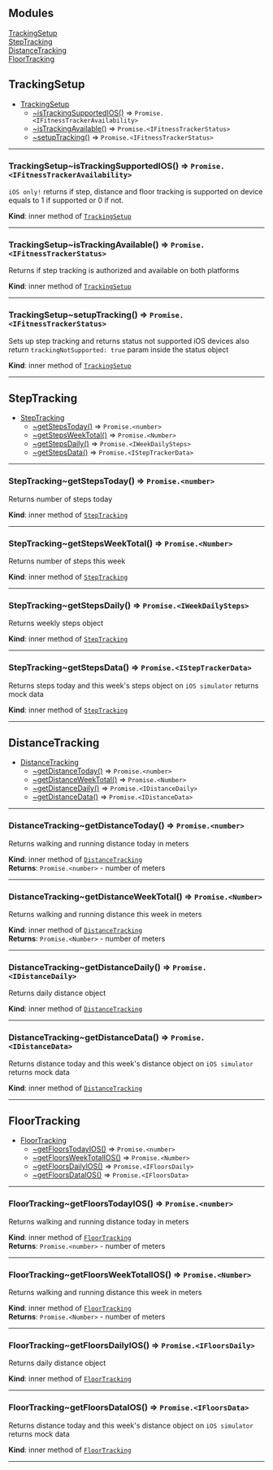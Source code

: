 ## Modules

<dl>
<dt><a href="#module_TrackingSetup">TrackingSetup</a></dt>
<dd></dd>
<dt><a href="#module_StepTracking">StepTracking</a></dt>
<dd></dd>
<dt><a href="#module_DistanceTracking">DistanceTracking</a></dt>
<dd></dd>
<dt><a href="#module_FloorTracking">FloorTracking</a></dt>
<dd></dd>
</dl>

<a name="module_TrackingSetup"></a>

## TrackingSetup

* [TrackingSetup](#module_TrackingSetup)
    * [~isTrackingSupportedIOS()](#module_TrackingSetup..isTrackingSupportedIOS) ⇒ <code>Promise.&lt;IFitnessTrackerAvailability&gt;</code>
    * [~isTrackingAvailable()](#module_TrackingSetup..isTrackingAvailable) ⇒ <code>Promise.&lt;IFitnessTrackerStatus&gt;</code>
    * [~setupTracking()](#module_TrackingSetup..setupTracking) ⇒ <code>Promise.&lt;IFitnessTrackerStatus&gt;</code>


* * *

<a name="module_TrackingSetup..isTrackingSupportedIOS"></a>

### TrackingSetup~isTrackingSupportedIOS() ⇒ <code>Promise.&lt;IFitnessTrackerAvailability&gt;</code>
`iOS only!` returns if step, distance and floor tracking is supported on device
equals to 1 if supported or 0 if not.

**Kind**: inner method of [<code>TrackingSetup</code>](#module_TrackingSetup)  

* * *

<a name="module_TrackingSetup..isTrackingAvailable"></a>

### TrackingSetup~isTrackingAvailable() ⇒ <code>Promise.&lt;IFitnessTrackerStatus&gt;</code>
Returns if step tracking is authorized and available on both platforms

**Kind**: inner method of [<code>TrackingSetup</code>](#module_TrackingSetup)  

* * *

<a name="module_TrackingSetup..setupTracking"></a>

### TrackingSetup~setupTracking() ⇒ <code>Promise.&lt;IFitnessTrackerStatus&gt;</code>
Sets up step tracking and returns status
not supported iOS devices also return `trackingNotSupported: true` param inside the status object

**Kind**: inner method of [<code>TrackingSetup</code>](#module_TrackingSetup)  

* * *

<a name="module_StepTracking"></a>

## StepTracking

* [StepTracking](#module_StepTracking)
    * [~getStepsToday()](#module_StepTracking..getStepsToday) ⇒ <code>Promise.&lt;number&gt;</code>
    * [~getStepsWeekTotal()](#module_StepTracking..getStepsWeekTotal) ⇒ <code>Promise.&lt;Number&gt;</code>
    * [~getStepsDaily()](#module_StepTracking..getStepsDaily) ⇒ <code>Promise.&lt;IWeekDailySteps&gt;</code>
    * [~getStepsData()](#module_StepTracking..getStepsData) ⇒ <code>Promise.&lt;IStepTrackerData&gt;</code>


* * *

<a name="module_StepTracking..getStepsToday"></a>

### StepTracking~getStepsToday() ⇒ <code>Promise.&lt;number&gt;</code>
Returns number of steps today

**Kind**: inner method of [<code>StepTracking</code>](#module_StepTracking)  

* * *

<a name="module_StepTracking..getStepsWeekTotal"></a>

### StepTracking~getStepsWeekTotal() ⇒ <code>Promise.&lt;Number&gt;</code>
Returns number of steps this week

**Kind**: inner method of [<code>StepTracking</code>](#module_StepTracking)  

* * *

<a name="module_StepTracking..getStepsDaily"></a>

### StepTracking~getStepsDaily() ⇒ <code>Promise.&lt;IWeekDailySteps&gt;</code>
Returns weekly steps object

**Kind**: inner method of [<code>StepTracking</code>](#module_StepTracking)  

* * *

<a name="module_StepTracking..getStepsData"></a>

### StepTracking~getStepsData() ⇒ <code>Promise.&lt;IStepTrackerData&gt;</code>
Returns steps today and this week's steps object
on `iOS simulator` returns mock data

**Kind**: inner method of [<code>StepTracking</code>](#module_StepTracking)  

* * *

<a name="module_DistanceTracking"></a>

## DistanceTracking

* [DistanceTracking](#module_DistanceTracking)
    * [~getDistanceToday()](#module_DistanceTracking..getDistanceToday) ⇒ <code>Promise.&lt;number&gt;</code>
    * [~getDistanceWeekTotal()](#module_DistanceTracking..getDistanceWeekTotal) ⇒ <code>Promise.&lt;Number&gt;</code>
    * [~getDistanceDaily()](#module_DistanceTracking..getDistanceDaily) ⇒ <code>Promise.&lt;IDistanceDaily&gt;</code>
    * [~getDistanceData()](#module_DistanceTracking..getDistanceData) ⇒ <code>Promise.&lt;IDistanceData&gt;</code>


* * *

<a name="module_DistanceTracking..getDistanceToday"></a>

### DistanceTracking~getDistanceToday() ⇒ <code>Promise.&lt;number&gt;</code>
Returns walking and running distance today in meters

**Kind**: inner method of [<code>DistanceTracking</code>](#module_DistanceTracking)  
**Returns**: <code>Promise.&lt;number&gt;</code> - number of meters  

* * *

<a name="module_DistanceTracking..getDistanceWeekTotal"></a>

### DistanceTracking~getDistanceWeekTotal() ⇒ <code>Promise.&lt;Number&gt;</code>
Returns walking and running distance this week in meters

**Kind**: inner method of [<code>DistanceTracking</code>](#module_DistanceTracking)  
**Returns**: <code>Promise.&lt;Number&gt;</code> - number of meters  

* * *

<a name="module_DistanceTracking..getDistanceDaily"></a>

### DistanceTracking~getDistanceDaily() ⇒ <code>Promise.&lt;IDistanceDaily&gt;</code>
Returns daily distance object

**Kind**: inner method of [<code>DistanceTracking</code>](#module_DistanceTracking)  

* * *

<a name="module_DistanceTracking..getDistanceData"></a>

### DistanceTracking~getDistanceData() ⇒ <code>Promise.&lt;IDistanceData&gt;</code>
Returns distance today and this week's distance object
on `iOS simulator` returns mock data

**Kind**: inner method of [<code>DistanceTracking</code>](#module_DistanceTracking)  

* * *

<a name="module_FloorTracking"></a>

## FloorTracking

* [FloorTracking](#module_FloorTracking)
    * [~getFloorsTodayIOS()](#module_FloorTracking..getFloorsTodayIOS) ⇒ <code>Promise.&lt;number&gt;</code>
    * [~getFloorsWeekTotalIOS()](#module_FloorTracking..getFloorsWeekTotalIOS) ⇒ <code>Promise.&lt;Number&gt;</code>
    * [~getFloorsDailyIOS()](#module_FloorTracking..getFloorsDailyIOS) ⇒ <code>Promise.&lt;IFloorsDaily&gt;</code>
    * [~getFloorsDataIOS()](#module_FloorTracking..getFloorsDataIOS) ⇒ <code>Promise.&lt;IFloorsData&gt;</code>


* * *

<a name="module_FloorTracking..getFloorsTodayIOS"></a>

### FloorTracking~getFloorsTodayIOS() ⇒ <code>Promise.&lt;number&gt;</code>
Returns walking and running distance today in meters

**Kind**: inner method of [<code>FloorTracking</code>](#module_FloorTracking)  
**Returns**: <code>Promise.&lt;number&gt;</code> - number of meters  

* * *

<a name="module_FloorTracking..getFloorsWeekTotalIOS"></a>

### FloorTracking~getFloorsWeekTotalIOS() ⇒ <code>Promise.&lt;Number&gt;</code>
Returns walking and running distance this week in meters

**Kind**: inner method of [<code>FloorTracking</code>](#module_FloorTracking)  
**Returns**: <code>Promise.&lt;Number&gt;</code> - number of meters  

* * *

<a name="module_FloorTracking..getFloorsDailyIOS"></a>

### FloorTracking~getFloorsDailyIOS() ⇒ <code>Promise.&lt;IFloorsDaily&gt;</code>
Returns daily distance object

**Kind**: inner method of [<code>FloorTracking</code>](#module_FloorTracking)  

* * *

<a name="module_FloorTracking..getFloorsDataIOS"></a>

### FloorTracking~getFloorsDataIOS() ⇒ <code>Promise.&lt;IFloorsData&gt;</code>
Returns distance today and this week's distance object
on `iOS simulator` returns mock data

**Kind**: inner method of [<code>FloorTracking</code>](#module_FloorTracking)  

* * *

